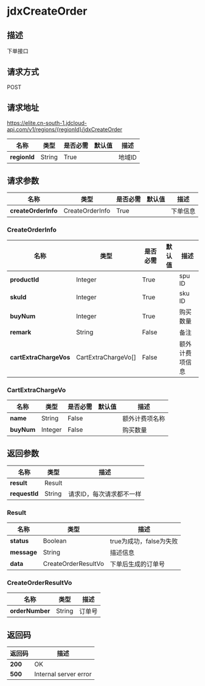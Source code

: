 # jdxCreateOrder


## 描述
下单接口

## 请求方式
POST

## 请求地址
https://elite.cn-south-1.jdcloud-api.com/v1/regions/{regionId}/jdxCreateOrder

|名称|类型|是否必需|默认值|描述|
|---|---|---|---|---|
|**regionId**|String|True| |地域ID|

## 请求参数
|名称|类型|是否必需|默认值|描述|
|---|---|---|---|---|
|**createOrderInfo**|CreateOrderInfo|True| |下单信息|

### CreateOrderInfo
|名称|类型|是否必需|默认值|描述|
|---|---|---|---|---|
|**productId**|Integer|True| |spu ID|
|**skuId**|Integer|True| |sku ID|
|**buyNum**|Integer|True| |购买数量|
|**remark**|String|False| |备注|
|**cartExtraChargeVos**|CartExtraChargeVo[]|False| |额外计费项信息|
### CartExtraChargeVo
|名称|类型|是否必需|默认值|描述|
|---|---|---|---|---|
|**name**|String|False| |额外计费项名称|
|**buyNum**|Integer|False| |购买数量|

## 返回参数
|名称|类型|描述|
|---|---|---|
|**result**|Result| |
|**requestId**|String|请求ID，每次请求都不一样|

### Result
|名称|类型|描述|
|---|---|---|
|**status**|Boolean|true为成功，false为失败|
|**message**|String|描述信息|
|**data**|CreateOrderResultVo|下单后生成的订单号|
### CreateOrderResultVo
|名称|类型|描述|
|---|---|---|
|**orderNumber**|String|订单号|

## 返回码
|返回码|描述|
|---|---|
|**200**|OK|
|**500**|Internal server error|
